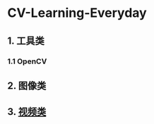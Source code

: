 # CV-Learning-Everyday

## 1. 工具类

### 1.1 OpenCV

## 2. 图像类

## 3. [视频类](https://github.com/huuuuusy/CV-Learning-Everyday/tree/master/video-based)

